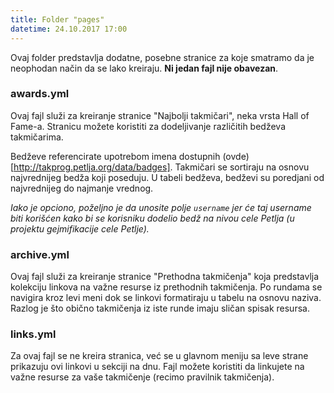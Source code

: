 ```yaml
---
title: Folder "pages"
datetime: 24.10.2017 17:00
---
```

Ovaj folder predstavlja dodatne, posebne stranice za koje smatramo da je
neophodan način da se lako kreiraju. **Ni jedan fajl nije obavezan**.

### awards.yml
Ovaj fajl služi za kreiranje stranice "Najbolji takmičari", neka vrsta
Hall of Fame-a. Stranicu možete koristiti za dodeljivanje različitih bedževa
takmičarima.

Bedževe referencirate upotrebom imena dostupnih (ovde)[http://takprog.petlja.org/data/badges].
Takmičari se sortiraju na osnovu najvrednijeg bedža koji poseduju. U tabeli bedževa,
bedževi su poredjani od najvrednijeg do najmanje vrednog.

*Iako je opciono, poželjno je da unosite polje `username` jer će taj username
biti korišćen kako bi se korisniku dodelio bedž na nivou cele Petlja
(u projektu gejmifikacije cele Petlje).*

### archive.yml
Ovaj fajl služi za kreiranje stranice "Prethodna takmičenja" koja predstavlja
kolekciju linkova na važne resurse iz prethodnih takmičenja. Po rundama se
navigira kroz levi meni dok se linkovi formatiraju u tabelu na osnovu naziva.
Razlog je što obično takmičenja iz iste runde imaju sličan spisak resursa.

### links.yml
Za ovaj fajl se ne kreira stranica, već se u glavnom meniju sa leve strane
prikazuju ovi linkovi u sekciji na dnu. Fajl možete koristiti da linkujete na
važne resurse za vaše takmičenje (recimo pravilnik takmičenja).
